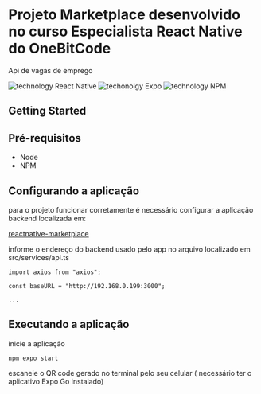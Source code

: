 # Projeto Marketplace desenvolvido no curso Especialista React Native do OneBitCode

Api de vagas de emprego

![technology React Native](https://img.shields.io/badge/techonolgy-React_Native-blue)
![techonolgy Expo](https://img.shields.io/badge/techonolgy-Expo-blueviolet)
![technology NPM](https://img.shields.io/badge/techonolgy-NPM-red)

## Getting Started

## Pré-requisitos

- Node
- NPM

## Configurando a aplicação

para o projeto funcionar corretamente é necessário configurar a aplicação backend localizada em:

[reactnative-marketplace](https://github.com/juniorjrjl/reactnative-marketplace)

informe o endereço do backend usado pelo app no arquivo localizado em src/services/api.ts

```
import axios from "axios";

const baseURL = "http://192.168.0.199:3000";

...
```

## Executando a aplicação

inicie a aplicação

```
npm expo start
```

escaneie o QR code gerado no terminal pelo seu celular ( necessário ter o aplicativo Expo Go instalado)